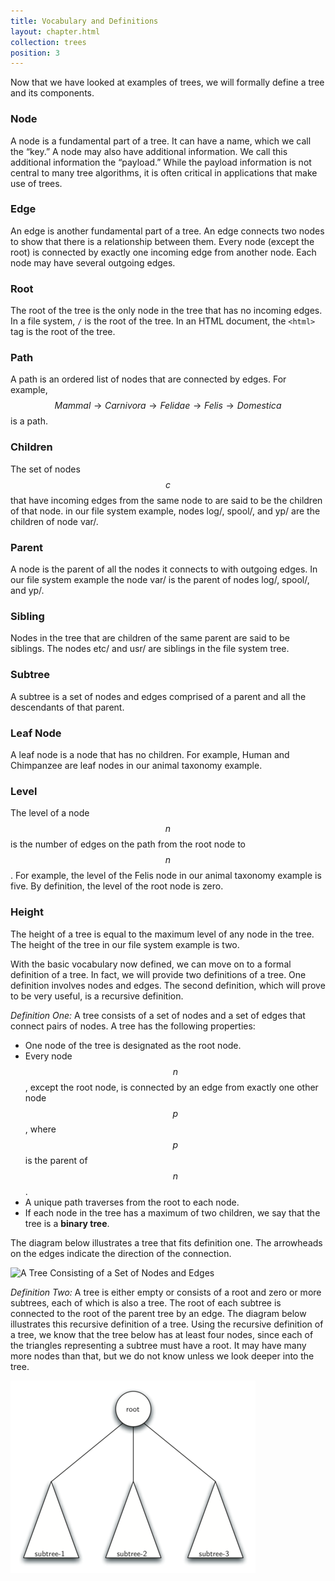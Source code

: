 ```yaml
---
title: Vocabulary and Definitions
layout: chapter.html
collection: trees
position: 3
---
```


Now that we have looked at examples of trees, we will formally define a
tree and its components.

### Node

A node is a fundamental part of a tree. It can have a name, which we
    call the “key.” A node may also have additional information. We call
    this additional information the “payload.” While the payload
    information is not central to many tree algorithms, it is often
    critical in applications that make use of trees.

### Edge

An edge is another fundamental part of a tree. An edge connects two
    nodes to show that there is a relationship between them. Every node
    (except the root) is connected by exactly one incoming edge from
    another node. Each node may have several outgoing edges.

### Root

The root of the tree is the only node in the tree that has no
    incoming edges. In a file system, `/` is the root of the tree. In an HTML document, the `<html>` tag is the root of the tree.

### Path

A path is an ordered list of nodes that are connected by edges. For
    example, $$Mammal \rightarrow Carnivora \rightarrow Felidae \rightarrow Felis \rightarrow Domestica$$ is a path.

### Children

The set of nodes $$c$$ that have incoming edges from the same node to
    are said to be the children of that node. in our file system
    example, nodes log/, spool/, and yp/ are the
    children of node var/.

### Parent

A node is the parent of all the nodes it connects to with
    outgoing edges. In our file system example the node var/ is
    the parent of nodes log/, spool/, and yp/.

### Sibling

Nodes in the tree that are children of the same parent are said to
    be siblings. The nodes etc/ and usr/ are siblings in the
    file system tree.

### Subtree

A subtree is a set of nodes and edges comprised of a parent and all
    the descendants of that parent.

### Leaf Node

A leaf node is a node that has no children. For example, Human and
    Chimpanzee are leaf nodes in our animal taxonomy example.

### Level

The level of a node $$n$$ is the number of edges on the path from the
    root node to $$n$$. For example, the level of the Felis node in
    our animal taxonomy example is five. By definition, the level of
    the root node is zero.

### Height

The height of a tree is equal to the maximum level of any node in
    the tree. The height of the tree in our file system example
    is two.

With the basic vocabulary now defined, we can move on to a formal
definition of a tree. In fact, we will provide two definitions of a
tree. One definition involves nodes and edges. The second definition,
which will prove to be very useful, is a recursive definition.

*Definition One:* A tree consists of a set of nodes and a set of edges
that connect pairs of nodes. A tree has the following properties:

-   One node of the tree is designated as the root node.
-   Every node $$n$$, except the root node, is connected by an edge from
    exactly one other node $$p$$, where $$p$$ is the parent of $$n$$.
-   A unique path traverses from the root to each node.
-   If each node in the tree has a maximum of two children, we say that
    the tree is a **binary tree**.

The diagram below illustrates a tree that fits
definition one. The arrowheads on the edges indicate the direction of
the connection.

![A Tree Consisting of a Set of Nodes and
Edges](figures/tree-definition.png)

*Definition Two:* A tree is either empty or consists of a root and zero
or more subtrees, each of which is also a tree. The root of each subtree
is connected to the root of the parent tree by an edge.
The diagram below illustrates this recursive
definition of a tree. Using the recursive definition of a tree, we know
that the tree below has at least four
nodes, since each of the triangles representing a subtree must have a
root. It may have many more nodes than that, but we do not know unless
we look deeper into the tree.

![A recursive definition of a tree](figures/tree-definition-recursive.png)
